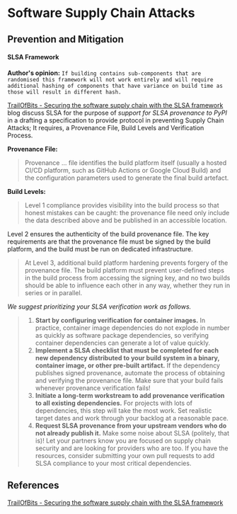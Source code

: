 # Software Supply Chain Attacks



## Prevention and Mitigation

#### SLSA Framework

**Author's opinion:** `If building contains sub-components that are randomised this framework will not work entirely and will require additional hashing of components that have variance on build time as those will result in different hash.`

[TrailOfBits - Securing the software supply chain with the SLSA framework](https://blog.trailofbits.com/2024/10/01/securing-the-software-supply-chain-with-the-slsa-framework/ "Securing the software supply chain with the SLSA framework") blog discuss SLSA for the purpose of *support for SLSA provenance to PyPI* in a drafting a specification to provide protocol in preventing Supply Chain Attacks; It requires, a Provenance File, Build Levels and Verification Process. 

**Provenance File:**
> Provenance ... file identifies the build platform itself (usually a hosted CI/CD platform, such as GitHub Actions or Google Cloud Build) and the configuration parameters used to generate the final build artefact.

**Build Levels:**
> Level 1 compliance provides visibility into the build process so that honest mistakes can be caught: the provenance file need only include the data described above and be published in an accessible location. 
>
   Level 2 ensures the authenticity of the build provenance file. The key requirements are that the provenance file must be signed by the build platform, and the build must be run on dedicated infrastructure. 
>  
> At Level 3, additional build platform hardening prevents forgery of the provenance file. The build platform must prevent user-defined steps in the build process from accessing the signing key, and no two builds should be able to influence each other in any way, whether they run in series or in parallel.

*We suggest prioritizing your SLSA verification work as follows.*
>
> 1. **Start by configuring verification for container images.** In practice, container image dependencies do not explode in number as quickly as software package dependencies, so verifying container dependencies can generate a lot of value quickly.
> 2. **Implement a SLSA checklist that must be completed for each new dependency distributed to your build system in a binary, container image, or other pre-built artifact.** If the dependency publishes signed provenance, automate the process of obtaining and verifying the provenance file. Make sure that your build fails whenever provenance verification fails!
> 3. **Initiate a long-term workstream to add provenance verification to all existing dependencies.** For projects with lots of dependencies, this step will take the most work. Set realistic target dates and work through your backlog at a reasonable pace.
> 4. **Request SLSA provenance from your upstream vendors who do not already publish it.** Make some noise about SLSA (politely, that is)! Let your partners know you are focused on supply chain security and are looking for providers who are too. If you have the resources, consider submitting your own pull requests to add SLSA compliance to your most critical dependencies.
## References

[TrailOfBits - Securing the software supply chain with the SLSA framework](https://blog.trailofbits.com/2024/10/01/securing-the-software-supply-chain-with-the-slsa-framework/ "Securing the software supply chain with the SLSA framework")